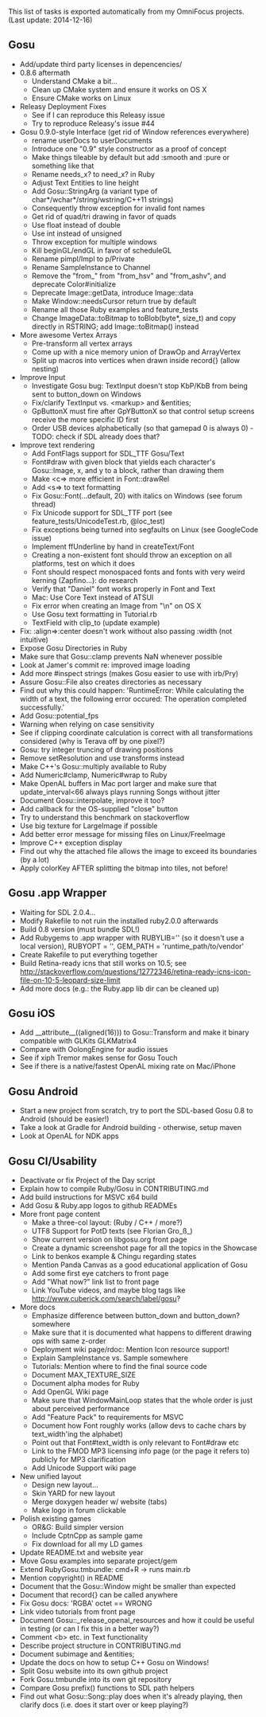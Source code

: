 This list of tasks is exported automatically from my OmniFocus projects.
(Last update: 2014-12-16)


## Gosu
  * Add/update third party licenses in depencencies/
  * 0.8.6 aftermath
    * Understand CMake a bit...
    * Clean up CMake system and ensure it works on OS X
    * Ensure CMake works on Linux
  * Releasy Deployment Fixes
    * See if I can reproduce this Releasy issue
    * Try to reproduce Releasy's issue #44
  * Gosu 0.9.0-style Interface (get rid of Window references everywhere)
    * rename userDocs to userDocuments
    * Introduce one "0.9" style constructor as a proof of concept
    * Make things tileable by default but add :smooth and :pure or something like that
    * Rename needs\_x? to need\_x? in Ruby
    * Adjust Text Entities to line height
    * Add Gosu::StringArg (a variant type of char*/wchar*/string/wstring/C++11 strings)
    * Consequently throw exception for invalid font names
    * Get rid of quad/tri drawing in favor of quads
    * Use float instead of double
    * Use int instead of unsigned
    * Throw exception for multiple windows
    * Kill beginGL/endGL in favor of scheduleGL
    * Rename pimpl/Impl to p/Private
    * Rename SampleInstance to Channel
    * Remove the "from\_" from "from\_hsv" and "from\_ashv", and deprecate Color#initialize
    * Deprecate Image::getData, introduce Image::data
    * Make Window::needsCursor return true by default
    * Rename all those Ruby examples and feature\_tests
    * Change ImageData::toBitmap to toBlob(byte*, size\_t) and copy directly in RSTRING; add Image::toBitmap() instead
  * More awesome Vertex Arrays
    * Pre-transform all vertex arrays
    * Come up with a nice memory union of DrawOp and ArrayVertex
    * Split up macros into vertices when drawn inside record{} (allow nesting)
  * Improve Input
    * Investigate Gosu bug: TextInput doesn't stop KbP/KbB from being sent to button\_down on Windows
    * Fix/clarify TextInput vs. &lt;markup> and &entities;
    * GpButtonX must fire after GpYButtonX so that control setup screens receive the more specific ID first
    * Order USB devices alphabetically (so that gamepad 0 is always 0) - TODO: check if SDL already does that?
  * Improve text rendering
    * Add FontFlags support for SDL\_TTF Gosu/Text
    * Font#draw with given block that yields each character's Gosu::Image, x, and y to a block, rather than drawing them
    * Make &lt;c=> more efficient in Font::drawRel
    * Add &lt;s=> to text formatting
    * Fix Gosu::Font(…default, 20) with italics on Windows (see forum thread)
    * Fix Unicode support for SDL\_TTF port (see feature\_tests/UnicodeTest.rb, @loc\_test)
    * Fix exceptions being turned into segfaults on Linux (see GoogleCode issue)
    * Implement ffUnderline by hand in createText/Font
    * Creating a non-existent font should throw an exception on all platforms, test on which it does
    * Font should respect monospaced fonts and fonts with very weird kerning (Zapfino...): do research
    * Verify that "Daniel" font works properly in Font and Text
    * Mac: Use Core Text instead of ATSUI
    * Fix error when creating an Image from "\n" on OS X
    * Use Gosu text formatting in Tutorial.rb
    * TextField with clip\_to (update example)
  * Fix: :align=>:center doesn't work without also passing :width (not intuitive)
  * Expose Gosu Directories in Ruby
  * Make sure that Gosu::clamp prevents NaN whenever possible
  * Look at Jamer's commit re: improved image loading
  * Add more #inspect strings (makes Gosu easier to use with irb/Pry)
  * Assure Gosu::File also creates directories as necessary
  * Find out why this could happen: 'RuntimeError: While calculating the width of a text, the following error occured: The operation completed successfully.'
  * Add Gosu::potential\_fps
  * Warning when relying on case sensitivity
  * See if clipping coordinate calculation is correct with all transformations considered (why is Terava off by one pixel?)
  * Gosu: try integer truncing of drawing positions
  * Remove setResolution and use transforms instead
  * Make C++'s Gosu::multiply available to Ruby
  * Add Numeric#clamp, Numeric#wrap to Ruby
  * Make OpenAL buffers in Mac port larger and make sure that update\_interval&lt;66 always plays running Songs without jitter
  * Document Gosu::interpolate, improve it too?
  * Add callback for the OS-supplied "close" button
  * Try to understand this benchmark on stackoverflow
  * Use big texture for LargeImage if possible
  * Add better error message for missing files on Linux/FreeImage
  * Improve C++ exception display
  * Find out why the attached file allows the image to exceed its boundaries (by a lot)
  * Apply colorKey AFTER splitting the bitmap into tiles, not before!

## Gosu .app Wrapper
  * Waiting for SDL 2.0.4...
  * Modify Rakefile to not ruin the installed ruby2.0.0 afterwards
  * Build 0.8 version (must bundle SDL!)
  * Add Rubygems to .app wrapper with RUBYLIB='' (so it doesn't use a local version), RUBYOPT = '', GEM\_PATH = 'runtime\_path/to/vendor'
  * Create Rakefile to put everything together
  * Build Retina-ready icns that still works on 10.5; see http://stackoverflow.com/questions/12772346/retina-ready-icns-icon-file-on-10-5-leopard-size-limit
  * Add more docs (e.g.: the Ruby.app lib dir can be cleaned up)

## Gosu iOS
  * Add \_\_attribute\_\_((aligned(16))) to Gosu::Transform and make it binary compatible with GLKits GLKMatrix4
  * Compare with OolongEngine for audio issues
  * See if xiph Tremor makes sense for Gosu Touch
  * See if there is a native/fastest OpenAL mixing rate on Mac/iPhone

## Gosu Android
  * Start a new project from scratch, try to port the SDL-based Gosu 0.8 to Android (should be easier!)
  * Take a look at Gradle for Android building - otherwise, setup maven
  * Look at OpenAL for NDK apps

## Gosu CI/Usability
  * Deactivate or fix Project of the Day script
  * Explain how to compile Ruby/Gosu in CONTRIBUTING.md
  * Add build instructions for MSVC x64 build
  * Add Gosu & Ruby.app logos to github READMEs
  * More front page content
    * Make a three-col layout: (Ruby / C++ / more?)
    * UTF8 Support for PotD texts (see Florian Gro\_ß\_)
    * Show current version on libgosu.org front page
    * Create a dynamic screenshot page for all the topics in the Showcase
    * Link to benkos example & Chingu regarding states
    * Mention Panda Canvas as a good educational application of Gosu
    * Add some first eye catchers to front page
    * Add "What now?" link list to front page
    * Link YouTube videos, and maybe blog tags like http://www.cuberick.com/search/label/gosu?
  * More docs
    * Emphasize difference between button\_down and button\_down? somewhere
    * Make sure that it is documented what happens to different drawing ops with same z-order
    * Deployment wiki page/rdoc: Mention Icon resource support!
    * Explain SampleInstance vs. Sample somewhere
    * Tutorials: Mention where to find the final source code
    * Document MAX\_TEXTURE\_SIZE
    * Document alpha modes for Ruby
    * Add OpenGL Wiki page
    * Make sure that WindowMainLoop states that the whole order is just about perceived performance
    * Add "Feature Pack" to requirements for MSVC
    * Document how Font roughly works (allow devs to cache chars by text\_width'ing the alphabet)
    * Point out that Font#text\_width is only relevant to Font#draw etc
    * Link to the FMOD MP3 licensing info page (or the page it refers to) publicly for MP3 clarification
    * Add Unicode Support wiki page
  * New unified layout
    * Design new layout…
    * Skin YARD for new layout
    * Merge doxygen header w/ website (tabs)
    * Make logo in forum clickable
  * Polish existing games
    * OR&G: Build simpler version
    * Include CptnCpp as sample game
    * Fix download for all my LD games
  * Update README.txt and website year
  * Move Gosu examples into separate project/gem
  * Extend RubyGosu.tmbundle: cmd+R -> runs main.rb
  * Mention copyright() in README
  * Document that the Gosu::Window might be smaller than expected
  * Document that record{} can be called anywhere
  * Fix Gosu docs: 'RGBA' octet == WRONG
  * Link video tutorials from front page
  * Document Gosu::\_release\_openal\_resources and how it could be useful in testing (or can I fix this in a better way?)
  * Comment &lt;b> etc. in Text functionality
  * Describe project structure in CONTRIBUTING.md
  * Document subimage and &entities;
  * Update the docs on how to setup C++ Gosu on Windows!
  * Split Gosu website into its own github project
  * Fork Gosu.tmbundle into its own git repository
  * Compare Gosu prefix() functions to SDL path helpers
  * Find out what Gosu::Song::play does when it's already playing, then clarify docs (i.e. does it start over or keep playing?)
